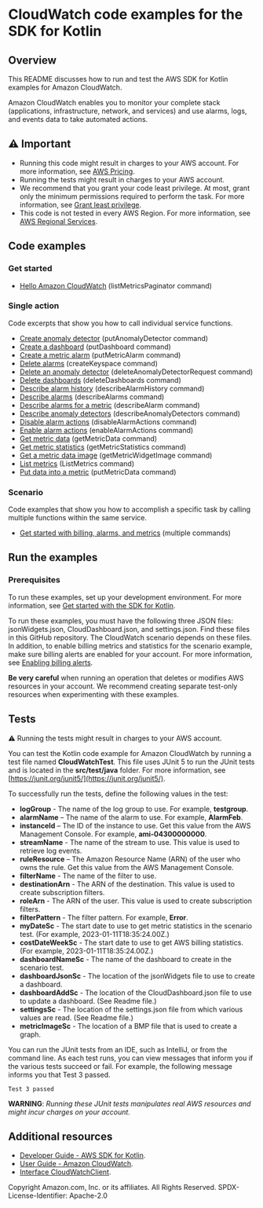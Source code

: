 # CloudWatch code examples for the SDK for Kotlin

## Overview
This README discusses how to run and test the AWS SDK for Kotlin examples for Amazon CloudWatch.

Amazon CloudWatch enables you to monitor your complete stack (applications, infrastructure, network, and services) and use alarms, logs, and events data to take automated actions. 

## ⚠️ Important
* Running this code might result in charges to your AWS account. For more information, see [AWS Pricing](https://aws.amazon.com/pricing/).
* Running the tests might result in charges to your AWS account.
* We recommend that you grant your code least privilege. At most, grant only the minimum permissions required to perform the task. For more information, see [Grant least privilege](https://docs.aws.amazon.com/IAM/latest/UserGuide/best-practices.html#grant-least-privilege). 
* This code is not tested in every AWS Region. For more information, see [AWS Regional Services](https://aws.amazon.com/about-aws/global-infrastructure/regional-product-services).

## Code examples

### Get started

- [Hello Amazon CloudWatch](https://github.com/awsdocs/aws-doc-sdk-examples/blob/main/kotlin/services/cloudwatch/src/main/kotlin/com/kotlin/cloudwatch/HelloService.kt) (listMetricsPaginator command)

### Single action

Code excerpts that show you how to call individual service functions.

- [Create anomaly detector](https://github.com/awsdocs/aws-doc-sdk-examples/blob/main/kotlin/services/cloudwatch/src/main/kotlin/com/example/cloudwatch/CloudWatchScenario.kt)  (putAnomalyDetector command)
- [Create a dashboard](https://github.com/awsdocs/aws-doc-sdk-examples/blob/main/kotlin/services/cloudwatch/src/main/kotlin/com/example/cloudwatch/CloudWatchScenario.kt)  (putDashboard command)
- [Create a metric alarm](https://github.com/awsdocs/aws-doc-sdk-examples/blob/main/kotlin/services/cloudwatch/src/main/kotlin/com/example/cloudwatch/CloudWatchScenario.kt)  (putMetricAlarm command)
- [Delete alarms](https://github.com/awsdocs/aws-doc-sdk-examples/blob/main/kotlin/services/cloudwatch/src/main/kotlin/com/example/cloudwatch/CloudWatchScenario.kt) (createKeyspace command)
- [Delete an anomaly detector](https://github.com/awsdocs/aws-doc-sdk-examples/blob/main/kotlin/services/cloudwatch/src/main/kotlin/com/example/cloudwatch/CloudWatchScenario.kt)  (deleteAnomalyDetectorRequest command)
- [Delete dashboards](https://github.com/awsdocs/aws-doc-sdk-examples/blob/main/kotlin/services/cloudwatch/src/main/kotlin/com/example/cloudwatch/CloudWatchScenario.kt)  (deleteDashboards command)
- [Describe alarm history](https://github.com/awsdocs/aws-doc-sdk-examples/blob/main/kotlin/services/cloudwatch/src/main/kotlin/com/example/cloudwatch/CloudWatchScenario.kt)  (describeAlarmHistory command)
- [Describe alarms](https://github.com/awsdocs/aws-doc-sdk-examples/blob/main/kotlin/services/cloudwatch/src/main/kotlin/com/example/cloudwatch/CloudWatchScenario.kt)  (describeAlarms command)
- [Describe alarms for a metric](https://github.com/awsdocs/aws-doc-sdk-examples/blob/main/kotlin/services/cloudwatch/src/main/kotlin/com/example/cloudwatch/CloudWatchScenario.kt) (describeAlarm command)
- [Describe anomaly detectors](https://github.com/awsdocs/aws-doc-sdk-examples/blob/main/kotlin/services/cloudwatch/src/main/kotlin/com/example/cloudwatch/CloudWatchScenario.kt)  (describeAnomalyDetectors command)
- [Disable alarm actions](https://github.com/awsdocs/aws-doc-sdk-examples/blob/main/kotlin/services/cloudwatch/src/main/kotlin/com/example/cloudwatch/CloudWatchScenario.kt)  (disableAlarmActions command)
- [Enable alarm actions](https://github.com/awsdocs/aws-doc-sdk-examples/blob/main/kotlin/services/cloudwatch/src/main/kotlin/com/example/cloudwatch/CloudWatchScenario.kt)  (enableAlarmActions command)
- [Get metric data](https://github.com/awsdocs/aws-doc-sdk-examples/blob/main/kotlin/services/cloudwatch/src/main/kotlin/com/example/cloudwatch/CloudWatchScenario.kt)  (getMetricData command)
- [Get metric statistics](https://github.com/awsdocs/aws-doc-sdk-examples/blob/main/kotlin/services/cloudwatch/src/main/kotlin/com/example/cloudwatch/CloudWatchScenario.kt)  (getMetricStatistics command)
- [Get a metric data image](https://github.com/awsdocs/aws-doc-sdk-examples/blob/main/kotlin/services/cloudwatch/src/main/kotlin/com/example/cloudwatch/CloudWatchScenario.kt)  (getMetricWidgetImage command)
- [List metrics](https://github.com/awsdocs/aws-doc-sdk-examples/blob/main/kotlin/services/cloudwatch/src/main/kotlin/com/example/cloudwatch/CloudWatchScenario.kt)  (ListMetrics command)
- [Put data into a metric](https://github.com/awsdocs/aws-doc-sdk-examples/blob/main/kotlin/services/cloudwatch/src/main/kotlin/com/example/cloudwatch/CloudWatchScenario.kt)  (putMetricData command)


### Scenario 

Code examples that show you how to accomplish a specific task by calling multiple functions within the same service.

- [Get started with billing, alarms, and metrics](https://github.com/awsdocs/aws-doc-sdk-examples/blob/main/kotlin/services/cloudwatch/src/main/kotlin/com/example/cloudwatch/CloudWatchScenario.kt)  (multiple commands)

## Run the examples

### Prerequisites

To run these examples, set up your development environment. For more information, 
see [Get started with the SDK for Kotlin](https://docs.aws.amazon.com/sdk-for-kotlin/latest/developer-guide/setup.html). 

To run these examples, you must have the following three JSON files: jsonWidgets.json, CloudDashboard.json, and settings.json. Find these files in this GitHub repository. The CloudWatch scenario depends on these files. In addition, to enable billing metrics and statistics for the scenario example, make sure billing alerts are enabled for your account. For more information, see [Enabling billing alerts](https://docs.aws.amazon.com/AmazonCloudWatch/latest/monitoring/monitor_estimated_charges_with_cloudwatch.html#turning_on_billing_metrics).

  **Be very careful** when running an operation that deletes or modifies AWS resources in your account. We recommend creating separate test-only resources when experimenting with these examples.

 ## Tests
 
 ⚠️ Running the tests might result in charges to your AWS account.

You can test the Kotlin code example for Amazon CloudWatch by running a test file named **CloudWatchTest**. This file uses JUnit 5 to run the JUnit tests and is located in the **src/test/java** folder. For more information, see [https://junit.org/junit5/](https://junit.org/junit5/).

To successfully run the tests, define the following values in the test:

- **logGroup** - The name of the log group to use. For example, **testgroup**.
- **alarmName** – The name of the alarm to use. For example, **AlarmFeb**.
- **instanceId** – The ID of the instance to use. Get this value from the AWS Management Console. For example, **ami-04300000000**.
- **streamName** - The name of the stream to use. This value is used to retrieve log events.
- **ruleResource** – The Amazon Resource Name (ARN) of the user who owns the rule. Get this value from the AWS Management Console.  
-  **filterName**  - The name of the filter to use.
- **destinationArn** - The ARN of the destination. This value is used to create subscription filters.
- **roleArn** - The ARN of the user. This value is used to create subscription filters.
- **filterPattern** - The filter pattern. For example, **Error**.
- **myDateSc** - The start date to use to get metric statistics in the scenario test. (For example, 2023-01-11T18:35:24.00Z.) 
- **costDateWeekSc** - The start date to use to get AWS billing statistics. (For example, 2023-01-11T18:35:24.00Z.) 
- **dashboardNameSc** - The name of the dashboard to create in the scenario test. 
- **dashboardJsonSc** - The location of the jsonWidgets file to use to create a dashboard. 
- **dashboardAddSc** - The location of the CloudDashboard.json file to use to update a dashboard. (See Readme file.) 
- **settingsSc** - The location of the settings.json file from which various values are read. (See Readme file.) 
- **metricImageSc** - The location of a BMP file that is used to create a graph.  

You can run the JUnit tests from an IDE, such as IntelliJ, or from the command line. As each test runs, you can view messages that inform you if the various tests succeed or fail. For example, the following message informs you that Test 3 passed.

	Test 3 passed

**WARNING**: _Running these JUnit tests manipulates real AWS resources and might incur charges on your account._

## Additional resources
* [Developer Guide - AWS SDK for Kotlin](https://docs.aws.amazon.com/sdk-for-kotlin/latest/developer-guide/setup.html).
* [User Guide - Amazon CloudWatch](https://docs.aws.amazon.com/AmazonCloudWatch/latest/monitoring/WhatIsCloudWatch.html).
* [Interface CloudWatchClient](https://sdk.amazonaws.com/kotlin/api/latest/cloudwatch/aws.sdk.kotlin.services.cloudwatch/index.html).

Copyright Amazon.com, Inc. or its affiliates. All Rights Reserved. SPDX-License-Identifier: Apache-2.0
